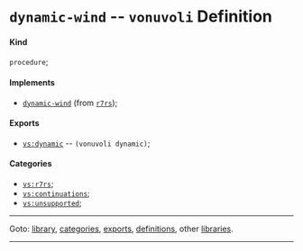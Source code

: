 

<a id='definition__vonuvoli__dynamic-wind'></a>

# `dynamic-wind` -- `vonuvoli` Definition


<a id='definition__vonuvoli__dynamic-wind__kind'></a>

#### Kind

`procedure`;


<a id='definition__vonuvoli__dynamic-wind__implements'></a>

#### Implements

 * [`dynamic-wind`](../../r7rs/definitions/dynamic-wind.md#definition__r7rs__dynamic-wind) (from [`r7rs`](../../r7rs/_index.md#library__r7rs));


<a id='definition__vonuvoli__dynamic-wind__exports'></a>

#### Exports

 * [`vs:dynamic`](../../vonuvoli/exports/vs_3a_dynamic.md#export__vonuvoli__vs_3a_dynamic) -- `(vonuvoli dynamic)`;


<a id='definition__vonuvoli__dynamic-wind__categories'></a>

#### Categories

 * [`vs:r7rs`](../../vonuvoli/categories/vs_3a_r7rs.md#category__vonuvoli__vs_3a_r7rs);
 * [`vs:continuations`](../../vonuvoli/categories/vs_3a_continuations.md#category__vonuvoli__vs_3a_continuations);
 * [`vs:unsupported`](../../vonuvoli/categories/vs_3a_unsupported.md#category__vonuvoli__vs_3a_unsupported);

----

Goto: [library](../../vonuvoli/_index.md#library__vonuvoli), [categories](../../vonuvoli/categories/_index.md#toc__vonuvoli__categories), [exports](../../vonuvoli/exports/_index.md#toc__vonuvoli__exports), [definitions](../../vonuvoli/definitions/_index.md#toc__vonuvoli__definitions), other [libraries](../../_libraries.md#toc__libraries).

----

